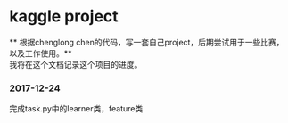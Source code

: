 # kaggle project
** 根据chenglong chen的代码，写一套自己project，后期尝试用于一些比赛，以及工作使用。**  
我将在这个文档记录这个项目的进度。
### 2017-12-24  
完成task.py中的learner类，feature类
